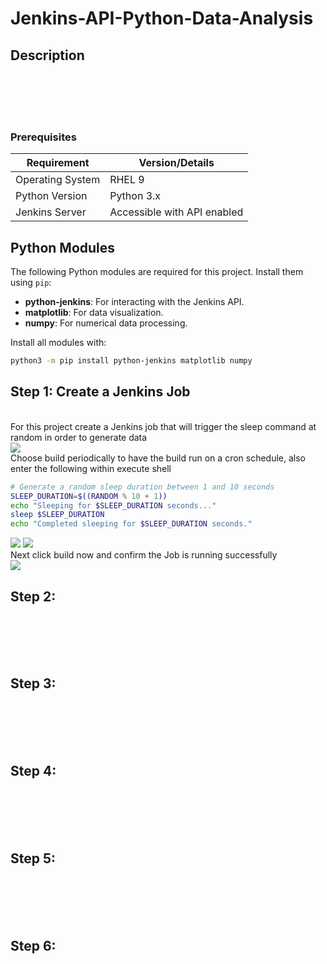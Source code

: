 # Jenkins-API-Python-Data-Analysis
<h2>Description</h2>
<br/> 

<br />
<br/> 
<br/>




### **Prerequisites**  

| Requirement      | Version/Details              |
|------------------|------------------------------|
| Operating System | RHEL 9                       |
| Python Version   | Python 3.x                   |
| Jenkins Server   | Accessible with API enabled  |

## Python Modules
The following Python modules are required for this project. Install them using `pip`:
- **python-jenkins**: For interacting with the Jenkins API.
- **matplotlib**: For data visualization.
- **numpy**: For numerical data processing.

Install all modules with:
```bash
python3 -m pip install python-jenkins matplotlib numpy
```



## Step 1: Create a Jenkins Job

<br/> 
For this project create a Jenkins job that will trigger the sleep command at random in order to generate data
<br/> 

<img src="https://github.com/user-attachments/assets/8998af24-5bfa-49d8-9017-a50affa0781b"/>
<br/> Choose build periodically to have the build run on a cron schedule, also enter the following within execute shell  <br/>

```Bash
# Generate a random sleep duration between 1 and 10 seconds
SLEEP_DURATION=$((RANDOM % 10 + 1))
echo "Sleeping for $SLEEP_DURATION seconds..."
sleep $SLEEP_DURATION
echo "Completed sleeping for $SLEEP_DURATION seconds."
```

<img src="https://github.com/user-attachments/assets/171516f9-46ea-466b-a666-a5303faf1008"/>
<img src="https://github.com/user-attachments/assets/3b5e59f9-157d-4cbd-8e17-370b6b8bb293"/>
<br/> Next click build now and confirm the Job is running successfully  <br/>
<img src="https://github.com/user-attachments/assets/4ec4f476-8753-4923-90c0-3782bfeb7f3d"/>


## Step 2: 

<br/> 
 
<br/> 

<img src=""/>
<img src=""/>
<br/>  <br/>
<img src=""/>


## Step 3: 

<br/> 
 
<br/> 

<img src=""/>
<img src=""/>
<br/>  <br/>
<img src=""/>


## Step 4: 

<br/> 
 
<br/> 

<img src=""/>
<img src=""/>
<br/>  <br/>
<img src=""/>

## Step 5: 

<br/> 
 
<br/> 

<img src=""/>
<img src=""/>
<br/>  <br/>
<img src=""/>

## Step 6: 

<br/> 
 
<br/> 

<img src=""/>
<img src=""/>
<br/>  <br/>
<img src=""/>

